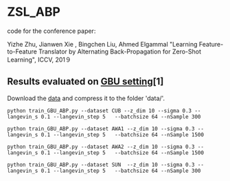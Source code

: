 # ZSL_ABP
code for the conference paper:

Yizhe Zhu, Jianwen Xie , Bingchen Liu, Ahmed Elgammal
"Learning Feature-to-Feature Translator by Alternating Back-Propagation for Zero-Shot Learning", ICCV, 201９


## Results evaluated on [GBU setting](https://arxiv.org/abs/1707.00600)[1] 

Download the [data](https://www.mpi-inf.mpg.de/departments/computer-vision-and-multimodal-computing/research/zero-shot-learning/zero-shot-learning-the-good-the-bad-and-the-ugly/) and compress it to the folder 'data/'.


```shell
python train_GBU_ABP.py --dataset CUB --z_dim 10 --sigma 0.3 --langevin_s 0.1 --langevin_step 5   --batchsize 64 --nSample 300
```
```shell
python train_GBU_ABP.py --dataset AWA1 --z_dim 10 --sigma 0.3 --langevin_s 0.1 --langevin_step 5   --batchsize 64 --nSample 1500
```
```shell
python train_GBU_ABP.py --dataset AWA2 --z_dim 10 --sigma 0.3 --langevin_s 0.1 --langevin_step 5   --batchsize 64 --nSample 1500
```
```shell
python train_GBU_ABP.py --dataset SUN  --z_dim 10 --sigma 0.3 --langevin_s 0.1 --langevin_step 5   --batchsize 64 --nSample 300 
```


